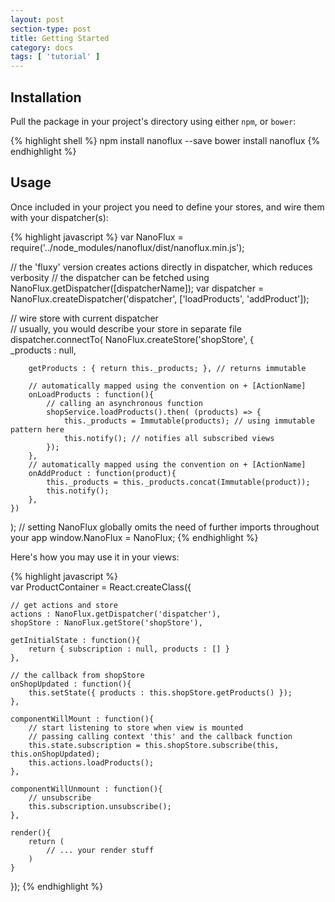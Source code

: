 ```yaml
---
layout: post
section-type: post
title: Getting Started
category: docs
tags: [ 'tutorial' ]
---
```


## Installation 

Pull the package in your project's directory using either `npm`, or `bower`:

{% highlight shell %}
    npm install nanoflux --save
    bower install nanoflux
{% endhighlight %}  
  
## Usage
Once included in your project you need to define your stores, and wire them with your dispatcher(s):
  
{% highlight javascript %} 
var NanoFlux = require('../node_modules/nanoflux/dist/nanoflux.min.js');
       
// the 'fluxy' version creates actions directly in dispatcher, which reduces verbosity
// the dispatcher can be fetched using NanoFlux.getDispatcher([dispatcherName]);
var dispatcher = NanoFlux.createDispatcher('dispatcher', ['loadProducts', 'addProduct']);

// wire store with current dispatcher     
// usually, you would describe your store in separate file
dispatcher.connectTo( NanoFlux.createStore('shopStore', {        
        _products : null,
    
        getProducts : { return this._products; }, // returns immutable
    
        // automatically mapped using the convention on + [ActionName]
        onLoadProducts : function(){
            // calling an asynchronous function
            shopService.loadProducts().then( (products) => {
                this._products = Immutable(products); // using immutable pattern here
                this.notify(); // notifies all subscribed views
            });
        },                
        // automatically mapped using the convention on + [ActionName]
        onAddProduct : function(product){
			this._products = this._products.concat(Immutable(product));
            this.notify();
        },     
    }) 
);
// setting NanoFlux globally omits the need of further imports throughout your app
window.NanoFlux = NanoFlux;
{% endhighlight %}

Here's how you may use it in your views:

{% highlight javascript %}   
var ProductContainer = React.createClass({

	// get actions and store
    actions : NanoFlux.getDispatcher('dispatcher'),
    shopStore : NanoFlux.getStore('shopStore'),

    getInitialState : function(){
        return { subscription : null, products : [] }
    },

	// the callback from shopStore
    onShopUpdated : function(){
        this.setState({ products : this.shopStore.getProducts() });
    },
    
    componentWillMount : function(){
        // start listening to store when view is mounted
        // passing calling context 'this' and the callback function
        this.state.subscription = this.shopStore.subscribe(this, this.onShopUpdated);
        this.actions.loadProducts();
    },
    
    componentWillUnmount : function(){
        // unsubscribe
        this.subscription.unsubscribe();
    },

    render(){
        return (
            // ... your render stuff
        )
    }
});
{% endhighlight %}